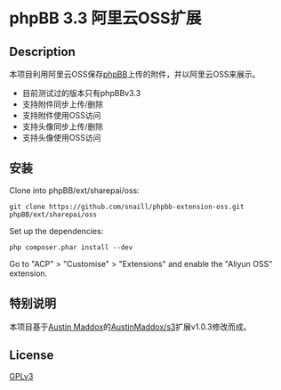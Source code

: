 # phpBB 3.3 阿里云OSS扩展

## Description

本项目利用阿里云OSS保存[phpBB](https://www.phpbb.com)上传的附件，并以阿里云OSS来展示。

- 目前测试过的版本只有phpBBv3.3
- 支持附件同步上传/删除
- 支持附件使用OSS访问
- 支持头像同步上传/删除
- 支持头像使用OSS访问

## 安装

Clone into phpBB/ext/sharepai/oss:

    git clone https://github.com/snaill/phpbb-extension-oss.git phpBB/ext/sharepai/oss

Set up the dependencies:

    php composer.phar install --dev

Go to "ACP" > "Customise" > "Extensions" and enable the "Aliyun OSS" extension.

## 特别说明

本项目基于[Austin Maddox](https://github.com/AustinMaddox/)的[AustinMaddox/s3](https://github.com/AustinMaddox/phpbb-extension-s3)扩展v1.0.3修改而成。

## License

[GPLv3](LICENSE)